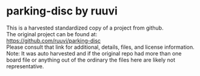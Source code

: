 
# parking-disc by ruuvi  
This is a harvested standardized copy of a project from github.  
The original project can be found at:  
https://github.com/ruuvi/parking-disc  
Please consult that link for additional, details, files, and license information.  
Note: It was auto harvested and if the original repo had more than one board file or anything out of the ordinary the files here are likely not representative.  
    